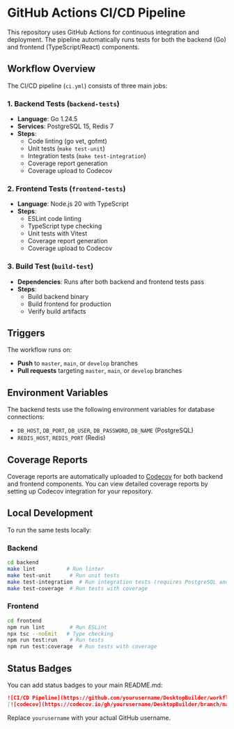 # GitHub Actions CI/CD Pipeline

This repository uses GitHub Actions for continuous integration and deployment. The pipeline automatically runs tests for both the backend (Go) and frontend (TypeScript/React) components.

## Workflow Overview

The CI/CD pipeline (`ci.yml`) consists of three main jobs:

### 1. Backend Tests (`backend-tests`)
- **Language**: Go 1.24.5
- **Services**: PostgreSQL 15, Redis 7
- **Steps**:
  - Code linting (go vet, gofmt)
  - Unit tests (`make test-unit`)
  - Integration tests (`make test-integration`)
  - Coverage report generation
  - Coverage upload to Codecov

### 2. Frontend Tests (`frontend-tests`)
- **Language**: Node.js 20 with TypeScript
- **Steps**:
  - ESLint code linting
  - TypeScript type checking
  - Unit tests with Vitest
  - Coverage report generation
  - Coverage upload to Codecov

### 3. Build Test (`build-test`)
- **Dependencies**: Runs after both backend and frontend tests pass
- **Steps**:
  - Build backend binary
  - Build frontend for production
  - Verify build artifacts

## Triggers

The workflow runs on:
- **Push** to `master`, `main`, or `develop` branches
- **Pull requests** targeting `master`, `main`, or `develop` branches

## Environment Variables

The backend tests use the following environment variables for database connections:
- `DB_HOST`, `DB_PORT`, `DB_USER`, `DB_PASSWORD`, `DB_NAME` (PostgreSQL)
- `REDIS_HOST`, `REDIS_PORT` (Redis)

## Coverage Reports

Coverage reports are automatically uploaded to [Codecov](https://codecov.io) for both backend and frontend components. You can view detailed coverage reports by setting up Codecov integration for your repository.

## Local Development

To run the same tests locally:

### Backend
```bash
cd backend
make lint          # Run linter
make test-unit      # Run unit tests
make test-integration  # Run integration tests (requires PostgreSQL and Redis)
make test-coverage  # Run tests with coverage
```

### Frontend
```bash
cd frontend
npm run lint        # Run ESLint
npx tsc --noEmit   # Type checking
npm run test:run    # Run tests
npm run test:coverage  # Run tests with coverage
```

## Status Badges

You can add status badges to your main README.md:

```markdown
![CI/CD Pipeline](https://github.com/yourusername/DesktopBuilder/workflows/CI/CD%20Pipeline/badge.svg)
[![codecov](https://codecov.io/gh/yourusername/DesktopBuilder/branch/master/graph/badge.svg)](https://codecov.io/gh/yourusername/DesktopBuilder)
```

Replace `yourusername` with your actual GitHub username.
